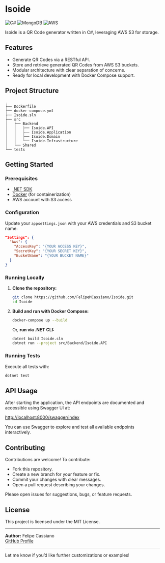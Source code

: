 # Isoide
![C#](https://img.shields.io/badge/c%23-%23239120.svg?style=for-the-badge&logo=csharp&logoColor=white) ![MongoDB](https://img.shields.io/badge/MongoDB-%234ea94b.svg?style=for-the-badge&logo=mongodb&logoColor=white) ![AWS](https://img.shields.io/badge/AWS-%23FF9900.svg?style=for-the-badge&logo=amazon-aws&logoColor=white)

Isoide is a QR Code generator written in C#, leveraging AWS S3 for storage.

## Features

- Generate QR Codes via a RESTful API.
- Store and retrieve generated QR Codes from AWS S3 buckets.
- Modular architecture with clear separation of concerns.
- Ready for local development with Docker Compose support.

## Project Structure

```
.
├── Dockerfile
├── docker-compose.yml
├── Isoide.sln
├── src
│   ├── Backend
│   │   ├── Isoide.API
│   │   ├── Isoide.Application
│   │   ├── Isoide.Domain
│   │   └── Isoide.Infrastructure
│   └── Shared
└── tests
```

## Getting Started

### Prerequisites

- [.NET SDK](https://dotnet.microsoft.com/download)
- [Docker](https://www.docker.com/get-started) (for containerization)
- AWS account with S3 access

### Configuration

Update your `appsettings.json` with your AWS credentials and S3 bucket name:

```json
"Settings": {
  "Aws": {
    "AccessKey": "{YOUR ACCESS KEY}",
    "SecretKey": "{YOUR SECRET KEY}",
    "BucketName": "{YOUR BUCKET NAME}"
  }
}
```

### Running Locally

1. **Clone the repository:**
   ```bash
   git clone https://github.com/FelipeMCassiano/Isoide.git
   cd Isoide
   ```

2. **Build and run with Docker Compose:**
   ```bash
   docker-compose up --build
   ```

   Or, **run via .NET CLI:**
   ```bash
   dotnet build Isoide.sln
   dotnet run --project src/Backend/Isoide.API
   ```

### Running Tests

Execute all tests with:
```bash
dotnet test
```

## API Usage

After starting the application, the API endpoints are documented and accessible using Swagger UI at:

[http://localhost:8000/swagger/index](http://localhost:8000/swagger/index)

You can use Swagger to explore and test all available endpoints interactively.

## Contributing

Contributions are welcome! To contribute:

- Fork this repository.
- Create a new branch for your feature or fix.
- Commit your changes with clear messages.
- Open a pull request describing your changes.

Please open issues for suggestions, bugs, or feature requests.

## License

This project is licensed under the MIT License.

---

**Author:** Felipe Cassiano  
[GitHub Profile](https://github.com/FelipeMCassiano)

---

Let me know if you’d like further customizations or examples!
